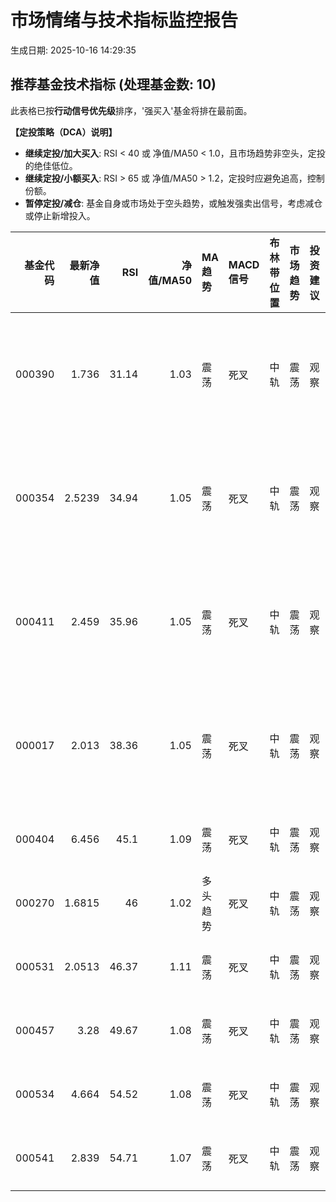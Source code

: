 # 市场情绪与技术指标监控报告

生成日期: 2025-10-16 14:29:35

## 推荐基金技术指标 (处理基金数: 10)
此表格已按**行动信号优先级**排序，'强买入'基金将排在最前面。

**【定投策略（DCA）说明】**
- **继续定投/加大买入**: RSI < 40 或 净值/MA50 < 1.0，且市场趋势非空头，定投的绝佳低位。
- **继续定投/小额买入**: RSI > 65 或 净值/MA50 > 1.2，定投时应避免追高，控制份额。
- **暂停定投/减仓**: 基金自身或市场处于空头趋势，或触发强卖出信号，考虑减仓或停止新增投入。

|   基金代码 |   最新净值 |   RSI |   净值/MA50 | MA趋势   | MACD信号   | 布林带位置   | 市场趋势   | 投资建议   | 行动信号   | 定投策略      |
|-------:|-------:|------:|----------:|:-------|:---------|:--------|:-------|:-------|:-------|:----------|
| 000390 | 1.736  | 31.14 |      1.03 | 震荡     | 死叉       | 中轨      | 震荡     | 观察     | 弱买入    | 继续定投/加大买入 |
| 000354 | 2.5239 | 34.94 |      1.05 | 震荡     | 死叉       | 中轨      | 震荡     | 观察     | 弱买入    | 继续定投/加大买入 |
| 000411 | 2.459  | 35.96 |      1.05 | 震荡     | 死叉       | 中轨      | 震荡     | 观察     | 弱买入    | 继续定投/加大买入 |
| 000017 | 2.013  | 38.36 |      1.05 | 震荡     | 死叉       | 中轨      | 震荡     | 观察     | 弱买入    | 继续定投/加大买入 |
| 000404 | 6.456  | 45.1  |      1.09 | 震荡     | 死叉       | 中轨      | 震荡     | 观察     | 持有/观察  | 继续定投      |
| 000270 | 1.6815 | 46    |      1.02 | 多头趋势   | 死叉       | 中轨      | 震荡     | 观察     | 持有/观察  | 继续定投      |
| 000531 | 2.0513 | 46.37 |      1.11 | 震荡     | 死叉       | 中轨      | 震荡     | 观察     | 持有/观察  | 继续定投      |
| 000457 | 3.28   | 49.67 |      1.08 | 震荡     | 死叉       | 中轨      | 震荡     | 观察     | 持有/观察  | 继续定投      |
| 000534 | 4.664  | 54.52 |      1.08 | 震荡     | 死叉       | 中轨      | 震荡     | 观察     | 持有/观察  | 继续定投      |
| 000541 | 2.839  | 54.71 |      1.07 | 震荡     | 死叉       | 中轨      | 震荡     | 观察     | 持有/观察  | 继续定投      |